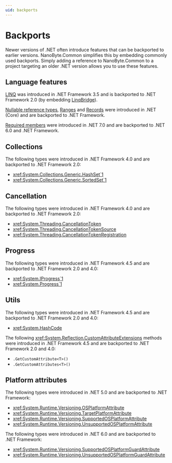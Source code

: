```yaml
---
uid: backports
---
```


# Backports

Newer versions of .NET often introduce features that can be backported to earlier versions. NanoByte.Common simplifies this by embedding commonly used backports. Simply adding a reference to NanoByte.Common to a project targeting an older .NET version allows you to use these features.

## Language features

[LINQ](https://docs.microsoft.com/en-us/dotnet/csharp/programming-guide/concepts/linq/) was introduced in .NET Framework 3.5 and is backported to .NET Framework 2.0 (by embedding [LinqBridge](http://www.albahari.com/nutshell/linqbridge.aspx)).

[Nullable reference types](https://docs.microsoft.com/en-us/dotnet/csharp/nullable-references), [Ranges](https://docs.microsoft.com/en-us/dotnet/csharp/language-reference/proposals/csharp-8.0/ranges) and [Records](https://docs.microsoft.com/en-us/dotnet/csharp/language-reference/proposals/csharp-9.0/records) were introduced in .NET (Core) and are backported to .NET Framework.

[Required members](https://learn.microsoft.com/en-us/dotnet/csharp/language-reference/proposals/csharp-11.0/required-members) were introduced in .NET 7.0 and are backported to .NET 6.0 and .NET Framework.

## Collections

The following types were introduced in .NET Framework 4.0 and are backported to .NET Framework 2.0:

- <xref:System.Collections.Generic.HashSet`1>
- <xref:System.Collections.Generic.SortedSet`1>

## Cancellation

The following types were introduced in .NET Framework 4.0 and are backported to .NET Framework 2.0:

- <xref:System.Threading.CancellationToken>
- <xref:System.Threading.CancellationTokenSource>
- <xref:System.Threading.CancellationTokenRegistration>

## Progress

The following types were introduced in .NET Framework 4.5 and are backported to .NET Framework 2.0 and 4.0:

- <xref:System.IProgress`1>
- <xref:System.Progress`1>

## Utils

The following types were introduced in .NET Framework 4.5 and are backported to .NET Framework 2.0 and 4.0:

- <xref:System.HashCode>

The following <xref:System.Reflection.CustomAttributeExtensions> methods were introduced in .NET Framework 4.5 and are backported to .NET Framework 2.0 and 4.0:

- `.GetCustomAttribute<T>()`
- `.GetCustomAttributes<T>()`

## Platform attributes

The following types were introduced in .NET 5.0 and are backported to .NET Framework:

- <xref:System.Runtime.Versioning.OSPlatformAttribute>
- <xref:System.Runtime.Versioning.TargetPlatformAttribute>
- <xref:System.Runtime.Versioning.SupportedOSPlatformAttribute>
- <xref:System.Runtime.Versioning.UnsupportedOSPlatformAttribute>

The following types were introduced in .NET 6.0 and are backported to .NET Framework:

- <xref:System.Runtime.Versioning.SupportedOSPlatformGuardAttribute>
- <xref:System.Runtime.Versioning.UnsupportedOSPlatformGuardAttribute>

